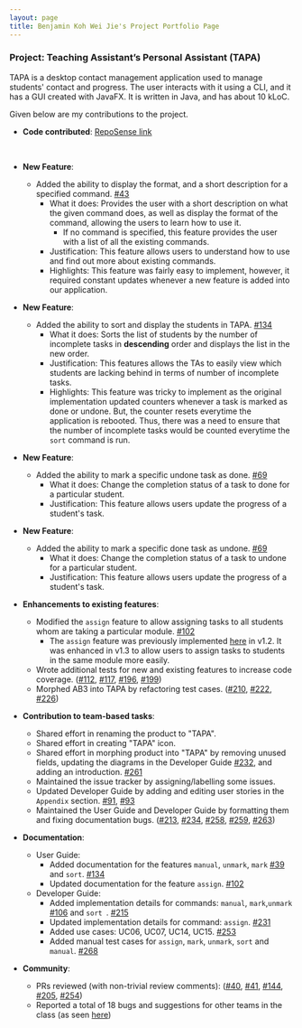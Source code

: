 ```yaml
---
layout: page
title: Benjamin Koh Wei Jie's Project Portfolio Page
---
```


### Project: Teaching Assistant’s Personal Assistant (TAPA)

TAPA is a desktop contact management application used to manage students' contact and progress. The user interacts with it using a CLI, and it has a GUI created with JavaFX. It is written in Java, and has about 10 kLoC.

Given below are my contributions to the project.

* **Code contributed**: [RepoSense link](https://nus-cs2103-ay2122s2.github.io/tp-dashboard/?search=benjykoh&breakdown=true)

<br>

* **New Feature**:
  * Added the ability to display the format, and a short description for a specified command. [#43](https://github.com/AY2122S2-CS2103T-W09-4/tp/pull/43)
    * What it does: Provides the user with a short description on what the given command does, as well as display the format of the command, allowing the users to learn how to use it.
      * If no command is specified, this feature provides the user with a list of all the existing commands.
    * Justification: This feature allows users to understand how to use and find out more about existing commands.
    * Highlights: This feature was fairly easy to implement, however, it required constant updates whenever a new feature is added into our application.

* **New Feature**:
  * Added the ability to sort and display the students in TAPA. [#134](https://github.com/AY2122S2-CS2103T-W09-4/tp/pull/134)
    * What it does: Sorts the list of students by the number of incomplete tasks in **descending** order and displays the list in the new order.
    * Justification: This features allows the TAs to easily view which students are lacking behind in terms of number of incomplete tasks.
    * Highlights: This feature was tricky to implement as the original implementation updated counters whenever a task is marked as done or undone. But, the counter resets everytime the application is rebooted. Thus, there was a need to ensure that the number of incomplete tasks would be counted everytime the `sort` command is run.

* **New Feature**:
  * Added the ability to mark a specific undone task as done. [#69](https://github.com/AY2122S2-CS2103T-W09-4/tp/pull/69)
    * What it does: Change the completion status of a task to done for a particular student.
    * Justification: This feature allows users update the progress of a student's task.

<div style="page-break-after: always;"></div>

* **New Feature**:
  * Added the ability to mark a specific done task as undone. [#69](https://github.com/AY2122S2-CS2103T-W09-4/tp/pull/69)
    * What it does: Change the completion status of a task to undone for a particular student.
    * Justification: This feature allows users update the progress of a student's task.
  
* **Enhancements to existing features**:
  * Modified the `assign` feature to allow assigning tasks to all students whom are taking a particular module. [#102](https://github.com/AY2122S2-CS2103T-W09-4/tp/pull/102)
    * The `assign` feature was previously implemented [here](https://github.com/AY2122S2-CS2103T-W09-4/tp/pull/53) in v1.2. It was enhanced in v1.3 to allow users to assign tasks to students in the same module more easily.
  * Wrote additional tests for new and existing features to increase code coverage. ([#112](https://github.com/AY2122S2-CS2103T-W09-4/tp/pull/112), [#117](https://github.com/AY2122S2-CS2103T-W09-4/tp/pull/117), [#196](https://github.com/AY2122S2-CS2103T-W09-4/tp/pull/196), [#199](https://github.com/AY2122S2-CS2103T-W09-4/tp/pull/199))
  * Morphed AB3 into TAPA by refactoring test cases. ([#210](https://github.com/AY2122S2-CS2103T-W09-4/tp/pull/210), [#222](https://github.com/AY2122S2-CS2103T-W09-4/tp/pull/222), [#226](https://github.com/AY2122S2-CS2103T-W09-4/tp/pull/222))

* **Contribution to team-based tasks**:
  * Shared effort in renaming the product to "TAPA".
  * Shared effort in creating "TAPA" icon.
  * Shared effort in morphing product into "TAPA" by removing unused fields, updating the diagrams in the Developer Guide [#232](https://github.com/AY2122S2-CS2103T-W09-4/tp/pull/232), and adding an introduction. [#261](https://github.com/AY2122S2-CS2103T-W09-4/tp/pull/261) 
  * Maintained the issue tracker by assigning/labelling some issues.
  * Updated Developer Guide by adding and editing user stories in the `Appendix` section. [#91](https://github.com/AY2122S2-CS2103T-W09-4/tp/pull/91), [#93](https://github.com/AY2122S2-CS2103T-W09-4/tp/pull/93)
  * Maintained the User Guide and Developer Guide by formatting them and fixing documentation bugs. ([#213](https://github.com/AY2122S2-CS2103T-W09-4/tp/pull/213), [#234](https://github.com/AY2122S2-CS2103T-W09-4/tp/pull/234), [#258](https://github.com/AY2122S2-CS2103T-W09-4/tp/pull/258), [#259](https://github.com/AY2122S2-CS2103T-W09-4/tp/pull/259), [#263](https://github.com/AY2122S2-CS2103T-W09-4/tp/pull/263))
  

* **Documentation**:
  * User Guide:
    * Added documentation for the features `manual`, `unmark`, `mark` [#39](https://github.com/AY2122S2-CS2103T-W09-4/tp/pull/39) and `sort`. [#134](https://github.com/AY2122S2-CS2103T-W09-4/tp/pull/134)
    * Updated documentation for the feature `assign`. [#102](https://github.com/AY2122S2-CS2103T-W09-4/tp/pull/102)
  * Developer Guide:
    * Added implementation details for commands: `manual`, `mark`,`unmark` [#106](https://github.com/AY2122S2-CS2103T-W09-4/tp/pull/106) and `sort `. [#215](https://github.com/AY2122S2-CS2103T-W09-4/tp/pull/215)
    * Updated implementation details for command: `assign`. [#231](https://github.com/AY2122S2-CS2103T-W09-4/tp/pull/231)
    * Added use cases: UC06, UC07, UC14, UC15. [#253](https://github.com/AY2122S2-CS2103T-W09-4/tp/pull/253)
    * Added manual test cases for `assign`, `mark`, `unmark`, `sort` and `manual`. [#268](https://github.com/AY2122S2-CS2103T-W09-4/tp/pull/268)


* **Community**:
  * PRs reviewed (with non-trivial review comments): ([#40](https://github.com/AY2122S2-CS2103T-W09-4/tp/pull/40), [#41](https://github.com/AY2122S2-CS2103T-W09-4/tp/pull/41), [#144](https://github.com/AY2122S2-CS2103T-W09-4/tp/pull/144), [#205](https://github.com/AY2122S2-CS2103T-W09-4/tp/pull/205), [#254](https://github.com/AY2122S2-CS2103T-W09-4/tp/pull/254))
  * Reported a total of 18 bugs and suggestions for other teams in the class (as seen [here](https://github.com/Benjykoh/ped/issues))

